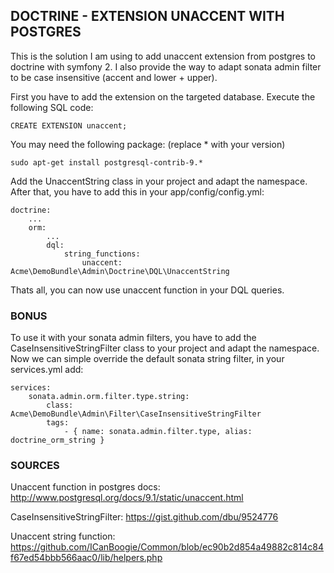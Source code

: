 ## DOCTRINE - EXTENSION UNACCENT WITH POSTGRES ##


This is the solution I am using to add unaccent extension from postgres to doctrine with symfony 2.
I also provide the way to adapt sonata admin filter to be case insensitive (accent and lower + upper).


First you have to add the extension on the targeted database. Execute the following SQL code:


    CREATE EXTENSION unaccent;
        

You may need the following package: (replace * with your version)


    sudo apt-get install postgresql-contrib-9.*


Add the UnaccentString class in your project and adapt the namespace.
After that, you have to add this in your app/config/config.yml:


    doctrine:
        ...
        orm:
            ...
            dql:
                string_functions:
                    unaccent: Acme\DemoBundle\Admin\Doctrine\DQL\UnaccentString
                    
                    
Thats all, you can now use unaccent function in your DQL queries.


### BONUS ###


To use it with your sonata admin filters, you have to add the CaseInsensitiveStringFilter class to your project and adapt the namespace.
Now we can simple override the default sonata string filter, in your services.yml add:


    services:
        sonata.admin.orm.filter.type.string:
            class: Acme\DemoBundle\Admin\Filter\CaseInsensitiveStringFilter
            tags:
                - { name: sonata.admin.filter.type, alias: doctrine_orm_string }
            
            
### SOURCES ###
Unaccent function in postgres docs: http://www.postgresql.org/docs/9.1/static/unaccent.html

CaseInsensitiveStringFilter: https://gist.github.com/dbu/9524776

Unaccent string function: https://github.com/ICanBoogie/Common/blob/ec90b2d854a49882c814c84f67ed54bbb566aac0/lib/helpers.php